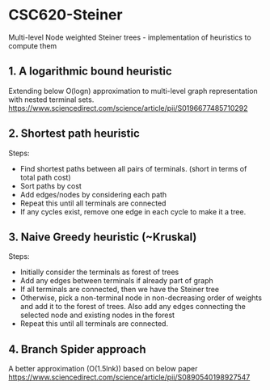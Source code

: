 # CSC620-Steiner
Multi-level Node weighted Steiner trees - implementation of heuristics to compute them

## 1. A logarithmic bound heuristic
Extending below O(logn) approximation to multi-level graph representation with nested terminal sets.
https://www.sciencedirect.com/science/article/pii/S0196677485710292

## 2. Shortest path heuristic
Steps:
 * Find shortest paths between all pairs of terminals. (short in terms of total path cost)
 * Sort paths by cost
 * Add edges/nodes by considering each path
 * Repeat this until all terminals are connected
 * If any cycles exist, remove one edge in each cycle to make it a tree.
 
## 3. Naive Greedy heuristic (~Kruskal)
Steps:
* Initially consider the terminals as forest of trees
* Add any edges between terminals if already part of graph
* If all terminals are connected, then we have the Steiner tree
* Otherwise, pick a non-terminal node in non-decreasing order of weights and add it to the forest of trees. Also add any edges
connecting the selected node and existing nodes in the forest
* Repeat this until all terminals are connected.

## 4. Branch Spider approach
A better approximation (O(1.5lnk)) based on below paper
https://www.sciencedirect.com/science/article/pii/S0890540198927547